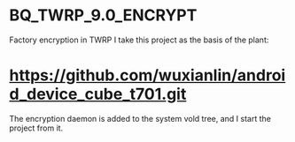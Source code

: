 # BQ_TWRP_9.0_ENCRYPT
Factory encryption in TWRP
I take this project as the basis of the plant:
# https://github.com/wuxianlin/android_device_cube_t701.git
The encryption daemon is added to the system vold tree, and I start the project from it.
